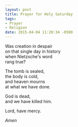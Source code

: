 ```yaml
---
layout: post
title: Prayer for Holy Saturday
tags:
- Prayer
- Religion
date: 2015-04-04 11:20:34 -0500
---
```


Was creation in despair  
on that single day in history  
when Nietzsche's word  
rang true?

The tomb is sealed,  
the body is cold,  
and heaven mourns  
at what we have done.

God is dead,  
and we have killed him.

Lord, have mercy.

*Amen*

